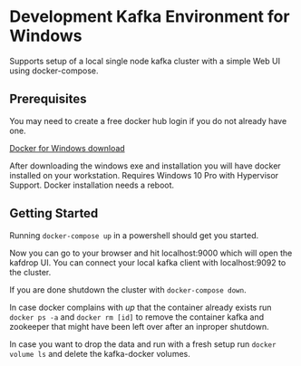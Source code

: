 # Development Kafka Environment for Windows

Supports setup of a local single node kafka cluster with a simple Web UI using docker-compose.

## Prerequisites

You may need to create a free docker hub login if you do not already have one.

[Docker for Windows download](https://docs.docker.com/docker-for-windows/install/)

After downloading the windows exe and installation you will have docker installed on your workstation.
Requires Windows 10 Pro with Hypervisor Support.
Docker installation needs a reboot.

## Getting Started

Running ```docker-compose up``` in a powershell should get you started.

Now you can go to your browser and hit localhost:9000 which will open the kafdrop UI.
You can connect your local kafka client with localhost:9092 to the cluster.

If you are done shutdown the cluster with ```docker-compose down```.

In case docker complains with *up* that the container already exists run ```docker ps -a``` and ```docker rm [id]``` to remove the container kafka and zookeeper that might have been left over after an inproper shutdown.

In case you want to drop the data and run with a fresh setup run ```docker volume ls``` and delete the kafka-docker volumes.
